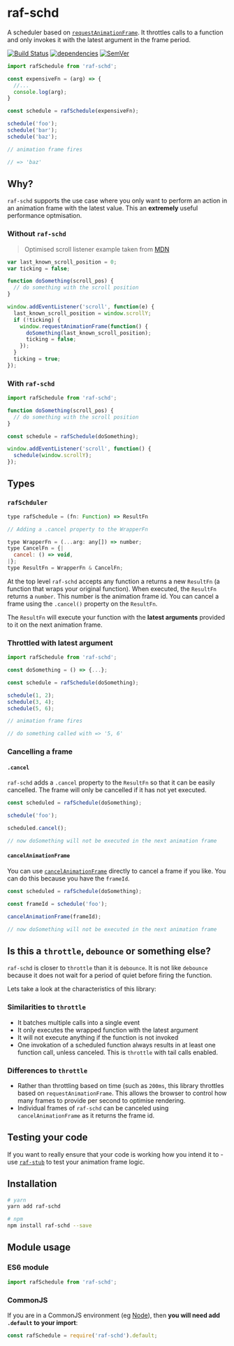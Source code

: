 # raf-schd

A scheduler based on [`requestAnimationFrame`](https://developer.mozilla.org/en-US/docs/Web/API/window/requestAnimationFrame). It throttles calls to a function and only invokes it with the latest argument in the frame period.


[![Build Status](https://travis-ci.org/alexreardon/raf-schd.svg?branch=master)](https://travis-ci.org/alexreardon/raf-schd) [![dependencies](https://david-dm.org/alexreardon/raf-schd.svg)](https://david-dm.org/alexreardon/raf-schd) [![SemVer](https://img.shields.io/badge/SemVer-2.0.0-brightgreen.svg)](http://semver.org/spec/v2.0.0.html)


```js
import rafSchedule from 'raf-schd';

const expensiveFn = (arg) => {
  //...
  console.log(arg);
}

const schedule = rafSchedule(expensiveFn);

schedule('foo');
schedule('bar');
schedule('baz');

// animation frame fires

// => 'baz'
```

## Why?

`raf-schd` supports the use case where you only want to perform an action in an animation frame with the latest value. This an **extremely** useful performance optmisation.

### Without `raf-schd`

> Optimised scroll listener example taken from [MDN](https://developer.mozilla.org/en-US/docs/Web/Events/scroll)

```js
var last_known_scroll_position = 0;
var ticking = false;

function doSomething(scroll_pos) {
  // do something with the scroll position
}

window.addEventListener('scroll', function(e) {
  last_known_scroll_position = window.scrollY;
  if (!ticking) {
    window.requestAnimationFrame(function() {
      doSomething(last_known_scroll_position);
      ticking = false;
    });
  }
  ticking = true;
});
```

### With `raf-schd`

```js
import rafSchedule from 'raf-schd';

function doSomething(scroll_pos) {
  // do something with the scroll position
}

const schedule = rafSchedule(doSomething);

window.addEventListener('scroll', function() {
  schedule(window.scrollY);
});
```

## Types

### `rafSchduler`

```js
type rafSchedule = (fn: Function) => ResultFn

// Adding a .cancel property to the WrapperFn

type WrapperFn = (...arg: any[]) => number;
type CancelFn = {|
  cancel: () => void,
|};
type ResultFn = WrapperFn & CancelFn;
```

At the top level `raf-schd` accepts any function a returns a new `ResultFn` (a function that wraps your original function). When executed, the `ResultFn` returns a `number`. This number is the animation frame id. You can cancel a frame using the `.cancel()` property on the `ResultFn`.

The `ResultFn` will execute your function with the **latest arguments** provided to it on the next animation frame.

### Throttled with latest argument

```js
import rafSchedule from 'raf-schd';

const doSomething = () => {...};

const schedule = rafSchedule(doSomething);

schedule(1, 2);
schedule(3, 4);
schedule(5, 6);

// animation frame fires

// do something called with => '5, 6'
```

### Cancelling a frame

#### `.cancel`

`raf-schd` adds a `.cancel` property to the `ResultFn` so that it can be easily cancelled. The frame will only be cancelled if it has not yet executed.

```js
const scheduled = rafSchedule(doSomething);

schedule('foo');

scheduled.cancel();

// now doSomething will not be executed in the next animation frame
```

#### `cancelAnimationFrame`

You can use [`cancelAnimationFrame`](https://developer.mozilla.org/en-US/docs/Web/API/Window/cancelAnimationFrame) directly to cancel a frame if you like. You can do this because you have the `frameId`.

```js
const scheduled = rafSchedule(doSomething);

const frameId = schedule('foo');

cancelAnimationFrame(frameId);

// now doSomething will not be executed in the next animation frame
```

## Is this a `throttle`, `debounce` or something else?

`raf-schd` is closer to `throttle` than it is `debounce`. It is not like `debounce` because it does not wait for a period of quiet before firing the function.

Lets take a look at the characteristics of this library:

### Similarities to `throttle`

- It batches multiple calls into a single event
- It only executes the wrapped function with the latest argument
- It will not execute anything if the function is not invoked
- One invokation of a scheduled function always results in at least one function call, unless canceled. This is `throttle` with tail calls enabled.

### Differences to `throttle`

- Rather than throttling based on time (such as `200ms`, this library throttles based on `requestAnimationFrame`. This allows the browser to control how many frames to provide per second to optimise rendering.
- Individual frames of `raf-schd` can be canceled using `cancelAnimationFrame` as it returns the frame id.

## Testing your code

If you want to really ensure that your code is working how you intend it to - use [`raf-stub`](https://github.com/alexreardon/raf-stub) to test your animation frame logic.

## Installation

```bash
# yarn
yarn add raf-schd

# npm
npm install raf-schd --save
```

## Module usage

### ES6 module

```js
import rafSchedule from 'raf-schd';
```

### CommonJS

If you are in a CommonJS environment (eg [Node](https://nodejs.org)), then **you will need add `.default` to your import**:

```js
const rafSchedule = require('raf-schd').default;
```
